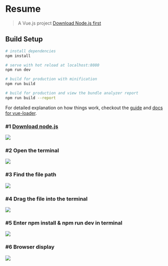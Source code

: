 # Resume

> A Vue.js project [Download Node.js first](https://nodejs.org/en/)

## Build Setup

``` bash
# install dependencies
npm install

# serve with hot reload at localhost:8080
npm run dev

# build for production with minification
npm run build

# build for production and view the bundle analyzer report
npm run build --report
```

For detailed explanation on how things work, checkout the [guide](http://vuejs-templates.github.io/webpack/) and [docs for vue-loader](http://vuejs.github.io/vue-loader).

### #1 [Download node.js](https://nodejs.org/en/)
![](http://upload-images.jianshu.io/upload_images/1229762-991bee28f9a9f7c3.png?imageMogr2/auto-orient/strip%7CimageView2/2/w/1240)

### #2 Open the terminal
![ ](http://upload-images.jianshu.io/upload_images/1229762-862dbbddb57c4601.png?imageMogr2/auto-orient/strip%7CimageView2/2/w/1240)

### #3 Find the file path

![](http://upload-images.jianshu.io/upload_images/1229762-ed9c1f76d4be5edd.png?imageMogr2/auto-orient/strip%7CimageView2/2/w/1240)

### #4 Drag the file into the terminal
![](http://upload-images.jianshu.io/upload_images/1229762-af2580f069cfe316.png?imageMogr2/auto-orient/strip%7CimageView2/2/w/1240)

### #5 Enter npm install & npm run dev in terminal

![](http://upload-images.jianshu.io/upload_images/1229762-168fc52a9c4683c2.png?imageMogr2/auto-orient/strip%7CimageView2/2/w/1240)

### #6 Browser display
![](http://upload-images.jianshu.io/upload_images/1229762-bca861b9e236da9c.png?imageMogr2/auto-orient/strip%7CimageView2/2/w/1240)
